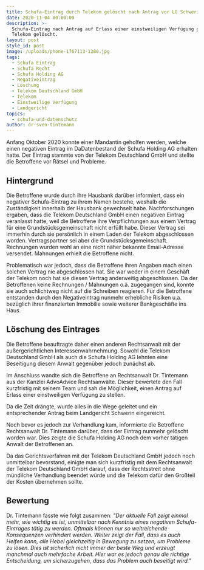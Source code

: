 ```yaml
---
title: Schufa-Eintrag durch Telekom gelöscht nach Antrag vor LG Schwerin
date: 2020-11-04 00:00:00
description: >-
  Schufa-Eintrag nach Antrag auf Erlass einer einstweiligen Verfügung gegen
  Telekom gelöscht.
layout: post
style_id: post
image: /uploads/phone-1767113-1280.jpg
tags:
  - Schufa Eintrag
  - Schufa Recht
  - Schufa Holding AG
  - Negativeintrag
  - Löschung
  - Telekom Deutschland GmbH
  - Telekom
  - Einstweilige Verfügung
  - Landgericht
topics:
  - schufa-und-datenschutz
author: dr-sven-tintemann
---
```


Anfang Oktober 2020 konnte einer Mandantin geholfen werden, welche einen negativen Eintrag im DaDatenbestand der Schufa Holding AG erhalten hatte. Der Eintrag stammte von der Telekom Deutschland GmbH und stellte die Betroffene vor Rätsel und Probleme.

## Hintergrund

Die Betroffene wurde durch ihre Hausbank darüber informiert, dass ein negativer Schufa-Eintrag zu ihrem Namen bestehe, weshalb die Zuständigkeit innerhalb der Hausbank gewechselt habe. Nachforschungen ergaben, dass die Telekom Deutschland GmbH einen negativen Eintrag veranlasst hatte, weil die Betroffene ihre Verpflichtungen aus einem Vertrag für eine Grundstücksgemeinschaft nicht erfüllt habe. Dieser Vertrag sei immerhin durch sie persönlich in einem Laden der Telekom abgeschlossen worden. Vertragspartner sei aber die Grundstücksgemeinschaft. Rechnungen wurden wohl an eine nicht näher bekannte Email-Adresse versendet. Mahnungen erhielt die Betroffene nicht.

Problematisch war jedoch, dass die Betroffene ihren Angaben mach einen solchen Vertrag nie abgeschlossen hat. Sie war weder in einem Geschäft der Telekom noch hat sie diesen Vertrag anderweitig abgeschlossen. Da der Betroffenen keine Rechnungen / Mahnungen o.ä. zugegangen sind, konnte sie auch schlichtweg nicht auf die Schreiben reagieren. Für die Betroffene entstanden durch den Negativeintrag nunmehr erhebliche Risiken u.a. bezüglich ihrer finanzierten Immobilie sowie weiterer Bankgeschäfte ins Haus.

## Löschung des Eintrages

Die Betroffene beauftragte daher einen anderen Rechtsanwalt mit der au&szlig;ergerichtlichen Interessenwahrnehmung. Sowohl die Telekom Deutschland GmbH als auch die Schufa Holding AG lehnten eine Beseitigung diesem Anwalt gegenüber jedoch zunächst ab.&nbsp;

Im Anschluss wandte sich die Betroffene an Rechtsanwalt Dr. Tintemann aus der Kanzlei AdvoAdvice Rechtsanwälte. Dieser bewertete den Fall kurzfristig mit seinem Team und sah die Möglichkeit, einen Antrag auf Erlass einer einstweiligen Verfügung zu stellen.

Da die Zeit drängte, wurde alles in die Wege geleitet und ein entsprechender Antrag beim Landgericht Schwerin eingereicht.

Noch bevor es jedoch zur Verhandlung kam, informierte die Betroffene Rechtsanwalt Dr. Tintemann darüber, dass der Eintrag nunmehr gelöscht worden war. Dies zeigte die Schufa Holding AG noch dem vorher tätigen Anwalt der Betroffenen an.&nbsp;

Da das Gerichtsverfahren mit der Telekom Deutschland GmbH jedoch noch unmittelbar bevorstand, einigte man sich kurzfristig mit dem Rechtsanwalt der Telekom Deutschland GmbH darauf, dass der Rechtsstreit ohne mündilche Verhandlung beendet würde und die Telekom dafür den Gro&szlig;teil der Kosten übernehmen sollte.

## Bewertung&nbsp;

Dr. Tintemann fasste wie folgt zusammen: *"Der aktuelle Fall zeigt einmal mehr, wie wichtig es ist, unmittelbar nach Kenntnis eines negativen Schufa-Eintrages tätig zu werden. Oftmals können nur so weitreichende Konsequenzen verhindert werden. Weiter zeigt der Fall, dass es auch Helfen kann, alle Hebel gleichzeitig in Bewegung zu setzen, um Probleme zu lösen. Dies ist sicherlich nicht immer der beste Weg und erzeugt manchmal auch mehrfache Arbeit. Hier war es jedoch genau die richtige Entscheidung, um sicherzugehen, dass das Problem auch beseitigt wird."*